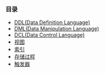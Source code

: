 ### 目录
+ [DDL(Data Definition Language)](https://github.com/Tanglong9344/db/blob/master/SQL/DDL.md)
+ [DML(Data Manipulation Language)](https://github.com/Tanglong9344/db/blob/master/SQL/DML.md)
+ [DCL(Data Control Language)](https://github.com/Tanglong9344/db/blob/master/SQL/DCL.md)
+ [视图]()
+ [索引]()
+ [存储过程]()
+ [触发器]()
